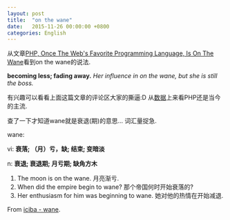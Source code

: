 ```yaml
---
layout: post
title:  "on the wane"
date:   2015-11-26 00:00:00 +0800
categories: English
---
```


从文章[PHP, Once The Web's Favorite Programming Language, Is On The Wane](http://readwrite.com/2014/08/11/why-learn-php)看到on the wane的说法.

**becoming less; fading away.** *Her influence in on the wane, but she is still the boss.*

<span class="my-comment">有兴趣可以看看上面这篇文章的评论区大家的撕逼:D 从[数据](http://trends.builtwith.com/framework/)上来看PHP还是当今的主流. </span>

查了一下才知道wane就是衰退(期)的意思... 词汇量捉急.

wane:

vi: **衰落; （月）亏，缺; 结束; 变暗淡**

n: **衰退; 衰退期; 月亏期; 缺角方木**

1. The moon is on the wane.
月亮渐亏.
2. When did the empire begin to wane?
那个帝国何时开始衰落的?
3. Her enthusiasm for him was beginning to wane.
她对他的热情在开始减退.

From [iciba - wane](http://www.iciba.com/wane).